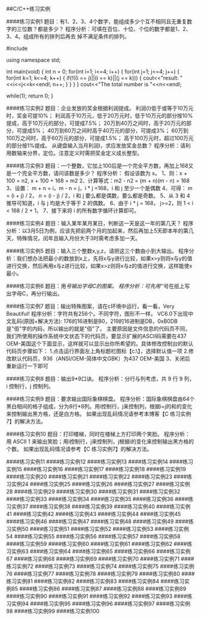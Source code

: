 ##C/C++练习实例

####练习实例1
题目：有1、2、3、4个数字，能组成多少个互不相同且无重复数字的三位数？都是多少？
程序分析：可填在百位、十位、个位的数字都是1、2、3、4。组成所有的排列后再去 掉不满足条件的排列。

#include <iostream>
 
using namespace std;
 
int main(void)
{
	int n = 0;
	for(int i=1; i<=4; i++)
	{
		for(int j=1; j<=4; j++)
		{
			for(int k=1; k<=4; k++)
			{
				if(!((i == j)||(i == k)||(j == k)))
				{
					cout<<"result: "<<i<<j<<k<<endl;
					n++;
				}
			}
		}
	}
	cout<<"The total number is "<<n<<endl;

   while(1);
   return 0;
}

####练习实例2
题目：企业发放的奖金根据利润提成。
利润(I)低于或等于10万元时，奖金可提10%；
利润高于10万元，低于20万元时，低于10万元的部分按10%提成，高于10万元的部分，可提成7.5%；
20万到40万之间时，高于20万元的部分，可提成5%；
40万到60万之间时高于40万元的部分，可提成3%；
60万到100万之间时，高于60万元的部分，可提成1.5%；
高于100万元时，超过100万元的部分按1%提成。
从键盘输入当月利润I，求应发放奖金总数？
程序分析：请利用数轴来分界，定位。注意定义时需把奖金定义成长整型。

####练习实例3
题目：一个整数，它加上100后是一个完全平方数，再加上168又是一个完全平方数，请问该数是多少？
程序分析：
假设该数为 x。
1、则：x + 100 = n2, x + 100 + 168 = m2
2、计算等式：m2 - n2 = (m + n)(m - n) = 168
3、设置： m + n = i，m - n = j，i * j =168，i 和 j 至少一个是偶数
4、可得： m = (i + j) / 2， n = (i - j) / 2，i 和 j 要么都是偶数，要么都是奇数。
5、从 3 和 4 推导可知道，i 与 j 均是大于等于 2 的偶数。
6、由于 i * j = 168， j>=2，则 1 < i < 168 / 2 + 1。
7、接下来将 i 的所有数字循环计算即可。

####练习实例4
题目：输入某年某月某日，判断这一天是这一年的第几天？
程序分析：以3月5日为例，应该先把前两个月的加起来，然后再加上5天即本年的第几天，特殊情况，闰年且输入月份大于3时需考虑多加一天。

####练习实例5
题目：输入三个整数x,y,z，请把这三个数由小到大输出。
程序分析：我们想办法把最小的数放到x上，先将x与y进行比较，如果x>y则将x与y的值进行交换，然后再用x与z进行比较，如果x>z则将x与z的值进行交换，这样能使x最小。

####练习实例6
题目：用*号输出字母C的图案。
程序分析：可先用'*'号在纸上写出字母C，再分行输出。

####练习实例7
题目：输出特殊图案，请在c环境中运行，看一看，Very Beautiful!
程序分析：字符共有256个。不同字符，图形不一样。
VC6.0下出现中文乱码(原因+解决方法):
176的16进制是B0，219的16进制是DB，0xB0DB是"佰"字的内码，所以输出的就是"佰"了。
主要原因是文件信息的代码页不同，我们所使用的操作系统中文状态下的代码页，要显示扩展的ASCII码需要在437 OEM-美国这个下面显示，这样就可以显示出你所希望的。具体修改控制台的默认代码页步骤如下：
1.点击运行界面左上角标题栏图标【c:\】，选择默认值一项
2.修改默认代码页，936（ANSI/OEM-简体中文GBK）为437 OEM-美国
3、关闭后重新运行一下即可

####练习实例8
题目：输出9*9口诀。
程序分析：分行与列考虑，共 9 行 9 列，i 控制行，j 控制列。

####练习实例9
题目：要求输出国际象棋棋盘。
程序分析：国际象棋棋盘由64个黑白相间的格子组成，分为8行*8列。用i控制行，j来控制列，根据i+j的和的变化来控制输出黑方格，还是白方格。
如果出现乱码情况请参考本博客【C 练习实例7】的解决方法。

####练习实例10
题目：打印楼梯，同时在楼梯上方打印两个笑脸。
程序分析：用 ASCII 1 来输出笑脸；用i控制行，j来控制列，j根据i的变化来控制输出黑方格的个数。
如果出现乱码情况请参考【C 练习实例7】的解决方法。

####练习实例11
####练习实例12
####练习实例13
####练习实例14
####练习实例15
####练习实例16
####练习实例17
####练习实例18
####练习实例19
####练习实例20
####练习实例21
####练习实例22
####练习实例23
####练习实例24
####练习实例25
####练习实例26
####练习实例27
####练习实例28
####练习实例29
####练习实例30
####练习实例31
####练习实例32
####练习实例33
####练习实例34
####练习实例35
####练习实例36
####练习实例37
####练习实例38
####练习实例39
####练习实例40
####练习实例41
####练习实例42
####练习实例43
####练习实例44
####练习实例45
####练习实例46
####练习实例47
####练习实例48
####练习实例49
####练习实例50
####练习实例51
####练习实例52
####练习实例53
####练习实例54
####练习实例55
####练习实例56
####练习实例57
####练习实例58
####练习实例59
####练习实例60
####练习实例61
####练习实例62
####练习实例63
####练习实例64
####练习实例65
####练习实例66
####练习实例67
####练习实例68
####练习实例69
####练习实例70
####练习实例71
####练习实例72
####练习实例73
####练习实例74
####练习实例75
####练习实例76
####练习实例77
####练习实例78
####练习实例79
####练习实例80
####练习实例81
####练习实例82
####练习实例83
####练习实例84
####练习实例85
####练习实例86
####练习实例87
####练习实例88
####练习实例89
####练习实例90
####练习实例91
####练习实例92
####练习实例93
####练习实例94
####练习实例95
####练习实例96
####练习实例97
####练习实例98
####练习实例99
####练习实例100